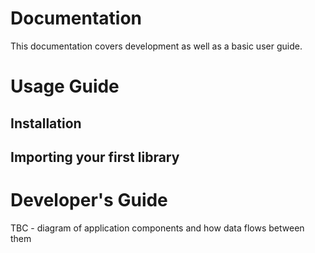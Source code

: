 # Documentation

This documentation covers development as well as a basic user guide.

# Usage Guide

## Installation

## Importing your first library

# Developer's Guide

TBC - diagram of application components and how data flows between them